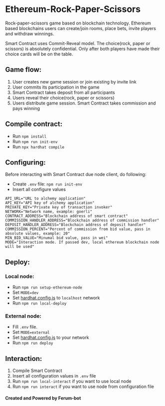 # Ethereum-Rock-Paper-Scissors

Rock-paper-scissors game based on blockchain technology.
Ethereum based blockchains users can create/join rooms, place bets, invite players and withdraw winnings.

Smart Contract uses Commit-Reveal model. 
The choice(rock, paper or scissors) is absolutely confidential. 
Only after both players have made their choice cards will be on the table.

## Game flow:
1. User creates new game session or join existing by invite link
2. User commits its participation in the game
3. Smart Contract takes deposit from all participants
4. Users reveal their choice(rock, paper or scissors)
5. Users distribute game session. Smart Contract takes commission and pays winning

## Compile contract:
* Run `npm install`
* Run `npm run init-env`
* Run `npx hardhat compile`

## Configuring:

Before interacting with Smart Contract due node client, do following:
* Create `.env` file: `npm run init-env`
* Insert all configure values

```dotenv
API_URL="URL to alchemy application"
API_KEY="API key of alchemy application"
PRIVATE_KEY="Private key of transaction invoker"
NETWORK="Network name, example: goerli"
CONTRACT_ADDRESS="Blockchain address of smart contract"
COMMISSION_HANDLER_ADDRESS="Blockchain address of commission handler"
DEPOSIT_HANDLER_ADDRESS="Blockchain address of deposit handler"
COMMISSION_PERCENT="Percent of commission from bid value, pass in absolute values, example: 20"
MIN_BID_VALUE="Minumal bid value, pass in wei"
MODE="Interaction mode. If passed dev, local ethereum blockchain node will be used"
```

## Deploy:

### Local node:
* Run `npm run setup-ethereum-node`
* Set `MODE=dev`
* Set [hardhat.config.js](./hardhat.config.js) to `localhost` network
* Run `npm run local-deploy`

### External node:
* Fill `.env` file. 
* Set `MODE=external`
* Set [hardhat.config.js](./hardhat.config.js) to your network
* Run `npm run deploy`

## Interaction:
1. Compile Smart Contract
2. Insert all configuration values in `.env` file
3. Run `npm run local-interact` if you want to use local node
4. Run `npm run interact` if you want to use node from configuration file

#### Created and Powered by Ferum-bot

